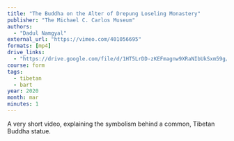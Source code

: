 ```yaml
---
title: "The Buddha on the Alter of Drepung Loseling Monastery"
publisher: "The Michael C. Carlos Museum"
authors:
  - "Dadul Namgyal"
external_url: "https://vimeo.com/401056695"
formats: [mp4]
drive_links:
  - "https://drive.google.com/file/d/1HT5LrDD-zKEFmagnw9XRaNIbUkSxm59g/view?usp=drivesdk"
course: form
tags:
  - tibetan
  - bart
year: 2020
month: mar
minutes: 1
---
```


A very short video, explaining the symbolism behind a common, Tibetan Buddha statue.
